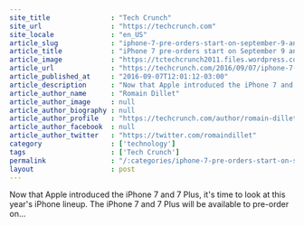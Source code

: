 ```yaml
---
site_title               : "Tech Crunch"
site_url                 : "https://techcrunch.com"
site_locale              : "en_US"
article_slug             : "iphone-7-pre-orders-start-on-september-9-and-ships-on-september-16"
article_title            : "iPhone 7 pre-orders start on September 9 and ships on September 16"
article_image            : "https://tctechcrunch2011.files.wordpress.com/2016/09/apple-liveblog0780.jpg?w=764&h=400&crop=1"
article_url              : "https://techcrunch.com/2016/09/07/iphone-7-pre-orders-start-on-september-9-and-ships-on-september-16/"
article_published_at     : "2016-09-07T12:01:12-03:00"
article_description      : "Now that Apple introduced the iPhone 7 and 7 Plus, it's time to look at this year's iPhone lineup. The iPhone 7 and 7 Plus will be available to pre-order on..."
article_author_name      : "Romain Dillet"
article_author_image     : null
article_author_biography : null
article_author_profile   : "https://techcrunch.com/author/romain-dillet/"
article_author_facebook  : null
article_author_twitter   : "https://twitter.com/romaindillet"
category                 : ['technology']
tags                     : ['Tech Crunch']
permalink                : "/:categories/iphone-7-pre-orders-start-on-september-9-and-ships-on-september-16/"
layout                   : post
---
```


Now that Apple introduced the iPhone 7 and 7 Plus, it's time to look at this year's iPhone lineup. The iPhone 7 and 7 Plus will be available to pre-order on...
